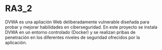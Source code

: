 # RA3_2

DVWA es una apliación Web deliberadamente vulnerable diseñada para probar y mejorar habilidades en ciberseguridad.
En este proyecto se instala DVWA en un entorno controlado (Docker) y se realizan pribas de penetración en los diferentes niveles de seguridad ofrecidos por la aplicación.
